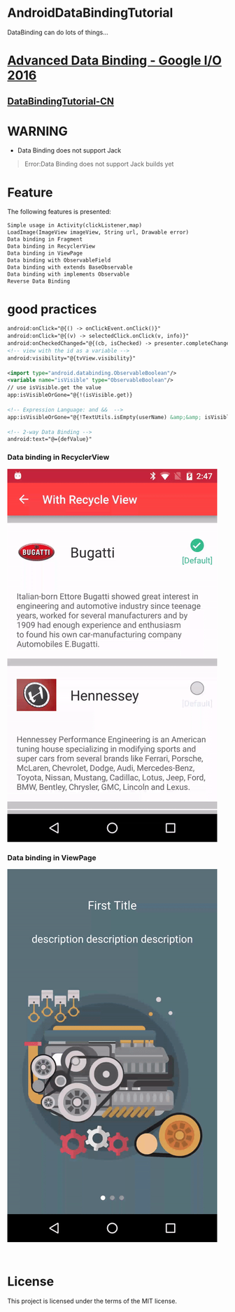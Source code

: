 # AndroidDataBindingTutorial
DataBinding can do lots of things...

# [Advanced Data Binding - Google I/O 2016](https://www.youtube.com/watch?v=DAmMN7m3wLU)
## [DataBindingTutorial-CN](https://yanlu.me/android-databinding-tutorial-00/)

# WARNING
* Data Binding does not support Jack
> Error:Data Binding does not support Jack builds yet  

# Feature
The following features is presented:
```
Simple usage in Activity(clickListener,map)
LoadImage(ImageView imageView, String url, Drawable error)
Data binding in Fragment
Data binding in RecyclerView
Data binding in ViewPage
Data binding with ObservableField
Data binding with extends BaseObservable
Data binding with implements Observable
Reverse Data Binding
```

# good practices
``` xml
android:onClick="@{() -> onClickEvent.onClick()}"
android:onClick="@{(v) -> selectedClick.onClick(v, info)}"
android:onCheckedChanged="@{(cb, isChecked) -> presenter.completeChanged(t, isChecked)}"
<!-- view with the id as a variable -->
android:visibility="@{tvView.visibility}"

<import type="android.databinding.ObservableBoolean"/>
<variable name="isVisible" type="ObservableBoolean"/>
// use isVisible.get the value
app:isVisibleOrGone="@{!(isVisible.get)}

<!-- Expression Language: and &&  -->
app:isVisibleOrGone="@{!TextUtils.isEmpty(userName) &amp;&amp; isVisible}"

<!-- 2-way Data Binding -->
android:text="@={defValue}"
```

### Data binding in RecyclerView 
![data-binding-recycle-view](https://raw.githubusercontent.com/captain-miao/me.github.com/master/databinding/data-binding-recycle-view.gif "data-binding-recycle-view")

### Data binding in ViewPage 
![data-binding-view-page](https://raw.githubusercontent.com/captain-miao/me.github.com/master/databinding/data-binding-view-page.gif "data-binding-view-page")

<br/>

# License

This project is licensed under the terms of the MIT license.
